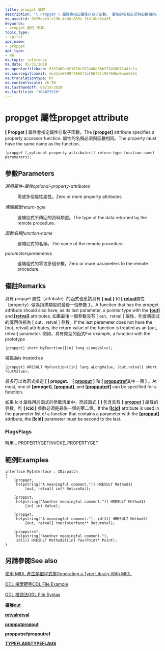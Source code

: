 ```yaml
---
title: propget 屬性
description: '\ Propget \ 屬性會指定屬性存取子函數。 屬性的名稱必須與函數相同。'
ms.assetid: 0b76ece3-e19b-4c80-883c-ff414bc2e435
keywords:
- propget 屬性 MIDL
topic_type:
- apiref
api_name:
- propget
api_type:
- NA
ms.topic: reference
ms.date: 05/31/2018
ms.openlocfilehash: 6337409e021670c282400d38b97543687fa81c2a
ms.sourcegitcommit: ebd3ce6908ff865f1ef66f2fc96769be0aad82e1
ms.translationtype: MT
ms.contentlocale: zh-TW
ms.lasthandoff: 08/19/2020
ms.locfileid: "104023320"
---
```

# <a name="propget-attribute"></a><span data-ttu-id="af7c7-105">propget 屬性</span><span class="sxs-lookup"><span data-stu-id="af7c7-105">propget attribute</span></span>

<span data-ttu-id="af7c7-106">**\[ Propget \]** 屬性會指定屬性存取子函數。</span><span class="sxs-lookup"><span data-stu-id="af7c7-106">The **\[propget\]** attribute specifies a property accessor function.</span></span> <span data-ttu-id="af7c7-107">屬性的名稱必須與函數相同。</span><span class="sxs-lookup"><span data-stu-id="af7c7-107">The property must have the same name as the function.</span></span>

``` syntax
[propget [,optional-property-attributes]] return-type function-name( parameters);
```

## <a name="parameters"></a><span data-ttu-id="af7c7-108">參數</span><span class="sxs-lookup"><span data-stu-id="af7c7-108">Parameters</span></span>

<dl> <dt>

<span data-ttu-id="af7c7-109">*選用屬性-屬性*</span><span class="sxs-lookup"><span data-stu-id="af7c7-109">*optional-property-attributes*</span></span> 
</dt> <dd>

<span data-ttu-id="af7c7-110">零或多個屬性屬性。</span><span class="sxs-lookup"><span data-stu-id="af7c7-110">Zero or more property attributes.</span></span>

</dd> <dt>

<span data-ttu-id="af7c7-111">*傳回類型*</span><span class="sxs-lookup"><span data-stu-id="af7c7-111">*return-type*</span></span> 
</dt> <dd>

<span data-ttu-id="af7c7-112">遠端程式所傳回的資料類型。</span><span class="sxs-lookup"><span data-stu-id="af7c7-112">The type of the data returned by the remote procedure.</span></span>

</dd> <dt>

<span data-ttu-id="af7c7-113">*函數名稱*</span><span class="sxs-lookup"><span data-stu-id="af7c7-113">*function-name*</span></span> 
</dt> <dd>

<span data-ttu-id="af7c7-114">遠端程式的名稱。</span><span class="sxs-lookup"><span data-stu-id="af7c7-114">The name of the remote procedure.</span></span>

</dd> <dt>

<span data-ttu-id="af7c7-115">*parameters*</span><span class="sxs-lookup"><span data-stu-id="af7c7-115">*parameters*</span></span> 
</dt> <dd>

<span data-ttu-id="af7c7-116">遠端程式的零或多個參數。</span><span class="sxs-lookup"><span data-stu-id="af7c7-116">Zero or more parameters to the remote procedure.</span></span>

</dd> </dl>

## <a name="remarks"></a><span data-ttu-id="af7c7-117">備註</span><span class="sxs-lookup"><span data-stu-id="af7c7-117">Remarks</span></span>

<span data-ttu-id="af7c7-118">具有 propget 屬性（attribute）的函式也應該具有 **\[** [**out**](out-idl.md) **\]** 和 **\[** [**retval**](retval.md)屬性（property）做為指標類型的最後一個參數 **\]** 。</span><span class="sxs-lookup"><span data-stu-id="af7c7-118">A function that has the propget attribute should also have, as its last parameter, a pointer type with the **\[**[**out**](out-idl.md)**\]** and **\[**[**retval**](retval.md)**\]** attributes.</span></span> <span data-ttu-id="af7c7-119">如果最後一個參數沒有 \[ out、retval \] 屬性，則會將函式的傳回值視為 \[ out、retval \] 參數。</span><span class="sxs-lookup"><span data-stu-id="af7c7-119">If the last parameter does not have the \[out, retval\] attributes, the return value of the function is treated as an \[out, retval\] parameter.</span></span> <span data-ttu-id="af7c7-120">例如，具有原型的函式</span><span class="sxs-lookup"><span data-stu-id="af7c7-120">For example, a function with the prototype</span></span>

``` syntax
[propget] short MyFunction([in] long aLongValue);
```

<span data-ttu-id="af7c7-121">被視為</span><span class="sxs-lookup"><span data-stu-id="af7c7-121">is treated as</span></span>

``` syntax
[propget] HRESULT MyFunction([in] long aLongValue, [out,retval] short *outValue);
```

<span data-ttu-id="af7c7-122">最多可以為函式指定 **\[ \] propget**、 **\[** [**propput**](propput.md) **\]** 和 **\[** [**propputref**](propputref.md)其中一個 **\]** 。</span><span class="sxs-lookup"><span data-stu-id="af7c7-122">At most, one of **\[propget\]**, **\[**[**propput**](propput.md)**\]**, and **\[**[**propputref**](propputref.md)**\]** can be specified for a function.</span></span>

<span data-ttu-id="af7c7-123">如果 lcid 屬性用於函式的參數清單中，而該函式 **\[** [](lcid.md) **\]** 包含具有 **\[** [**propput**](propput.md) **\]** 屬性的參數，則 **\[ lcid \]** 參數必須是最後一個的第二個。</span><span class="sxs-lookup"><span data-stu-id="af7c7-123">If the **\[**[**lcid**](lcid.md)**\]** attribute is used in the parameter list of a function that contains a parameter with the **\[**[**propput**](propput.md)**\]** attribute, the **\[lcid\]** parameter must be second to the last.</span></span>

### <a name="flags"></a><span data-ttu-id="af7c7-124">Flags</span><span class="sxs-lookup"><span data-stu-id="af7c7-124">Flags</span></span>

<span data-ttu-id="af7c7-125">叫用 \_ PROPERTYGET</span><span class="sxs-lookup"><span data-stu-id="af7c7-125">INVOKE\_PROPERTYGET</span></span>

## <a name="examples"></a><span data-ttu-id="af7c7-126">範例</span><span class="sxs-lookup"><span data-stu-id="af7c7-126">Examples</span></span>

``` syntax
interface MyInterface : IDispatch                         
{                
    [propget, 
     helpstring("A meaningful comment.")] HRESULT Method1(
         [out, retval] int* ReturnVal); 

    [propput, 
     helpstring("Another meaningful comment.")] HRESULT Method1(
         [in] int Value);
        
    [propget, 
     helpstring("A meaningful comment."), id(1)] HRESULT Method2(
         [out, retval] YourInterface** ReturnVal); 

    [propputref, 
     helpstring("Another meaningful comment."), 
     id(1)] HRESULT Method2([in] YourPoint* Point);
}                 
```

## <a name="see-also"></a><span data-ttu-id="af7c7-127">另請參閱</span><span class="sxs-lookup"><span data-stu-id="af7c7-127">See also</span></span>

<dl> <dt>

[<span data-ttu-id="af7c7-128">使用 MIDL 產生類型程式庫</span><span class="sxs-lookup"><span data-stu-id="af7c7-128">Generating a Type Library With MIDL</span></span>](generating-a-type-library-with-midl-2.md)
</dt> <dt>

[<span data-ttu-id="af7c7-129">ODL 檔案範例</span><span class="sxs-lookup"><span data-stu-id="af7c7-129">ODL File Example</span></span>](/previous-versions/windows/desktop/automat/odl-file-example)
</dt> <dt>

[<span data-ttu-id="af7c7-130">ODL 檔語法</span><span class="sxs-lookup"><span data-stu-id="af7c7-130">ODL File Syntax</span></span>](/previous-versions/windows/desktop/automat/odl-file-syntax)
</dt> <dt>

[<span data-ttu-id="af7c7-131">**擴展**</span><span class="sxs-lookup"><span data-stu-id="af7c7-131">**out**</span></span>](out-idl.md)
</dt> <dt>

[<span data-ttu-id="af7c7-132">**retval**</span><span class="sxs-lookup"><span data-stu-id="af7c7-132">**retval**</span></span>](retval.md)
</dt> <dt>

[<span data-ttu-id="af7c7-133">**propput**</span><span class="sxs-lookup"><span data-stu-id="af7c7-133">**propput**</span></span>](propput.md)
</dt> <dt>

[<span data-ttu-id="af7c7-134">**propputref**</span><span class="sxs-lookup"><span data-stu-id="af7c7-134">**propputref**</span></span>](propputref.md)
</dt> <dt>

[<span data-ttu-id="af7c7-135">**TYPEFLAGS**</span><span class="sxs-lookup"><span data-stu-id="af7c7-135">**TYPEFLAGS**</span></span>](/windows/win32/api/oaidl/ne-oaidl-typeflags)
</dt> </dl>

 

 